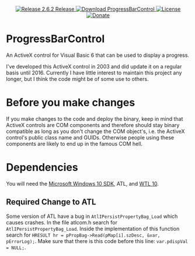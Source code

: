 <p align=center>
  <a href="https://github.com/TimoKunze/ProgressBarControl/releases/tag/2.6.2">
    <img alt="Release 2.6.2 Release" src="https://img.shields.io/badge/release-2.6.2-0688CB.svg">
  </a>
  <a href="https://github.com/TimoKunze/ProgressBarControl/releases">
    <img alt="Download ProgressBarControl" src="https://img.shields.io/badge/download-latest-0688CB.svg">
  </a>
  <a href="https://github.com/TimoKunze/ProgressBarControl/blob/master/LICENSE">
    <img alt="License" src="https://img.shields.io/badge/license-MIT-0688CB.svg">
  </a>
  <a href="https://www.paypal.com/xclick/business=TKunze71216%40gmx.de&item_name=ProgressBarControl&no_shipping=1&tax=0&currency_code=EUR">
    <img alt="Donate" src="https://img.shields.io/badge/%24-donate-E44E4A.svg">
  </a>
</p>

# ProgressBarControl
An ActiveX control for Visual Basic 6 that can be used to display a progress.

I've developed this ActiveX control in 2003 and did update it on a regular basis until 2016. Currently I have little interest to maintain this project any longer, but I think the code might be of some use to others.

# Before you make changes
If you make changes to the code and deploy the binary, keep in mind that ActiveX controls are COM components and therefore should stay binary compatible as long as you don't change the COM object's, i.e. the ActiveX control's public class name and GUIDs. Otherwise people using these components are likely to end up in the famous COM hell.

# Dependencies
You will need the [Microsoft Windows 10 SDK](https://developer.microsoft.com/en-us/windows/downloads/windows-10-sdk), ATL, and [WTL 10](https://sourceforge.net/projects/wtl/).

## Required Change to ATL
Some version of ATL have a bug in ```AtlIPersistPropertyBag_Load``` which causes crashes. In the file atlcom.h search for ```AtlIPersistPropertyBag_Load```. Inside the implementation of this function search for ```HRESULT hr = pPropBag->Read(pMap[i].szDesc, &var, pErrorLog);```. Make sure that there is this code before this line: ```var.pdispVal = NULL;```.